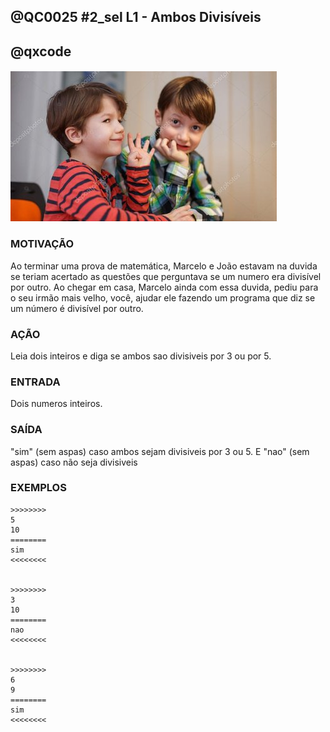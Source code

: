 ## @QC0025 #2_sel L1 - Ambos Divisíveis
## @qxcode

#### ![](capa.jpg)

### MOTIVAÇÃO

Ao terminar uma prova de matemática, Marcelo e João estavam na duvida se teriam acertado as questões que perguntava se um numero era divisível por outro. Ao chegar em casa, Marcelo ainda com essa duvida, pediu para o seu irmão mais velho, você, ajudar ele fazendo um programa que diz se um número é divisível por outro.

### AÇÃO

Leia dois inteiros e diga se ambos sao divisiveis por 3 ou por 5.

### ENTRADA

Dois numeros inteiros.

### SAÍDA

"sim" (sem aspas) caso ambos sejam divisiveis por 3 ou 5. E "nao" (sem aspas) caso não seja divisiveis

### EXEMPLOS

```
>>>>>>>>
5
10
========
sim
<<<<<<<<


>>>>>>>>
3
10
========
nao
<<<<<<<<


>>>>>>>>
6
9
========
sim
<<<<<<<<
```

<!---
>>>>>>>>
5
0
========
sim
<<<<<<<<


>>>>>>>>
0
3
========
sim
<<<<<<<<


>>>>>>>>
5
9
========
nao
<<<<<<<<


>>>>>>>>
10
9
========
nao
<<<<<<<<


>>>>>>>>
15
45
========
sim
<<<<<<<<


--->